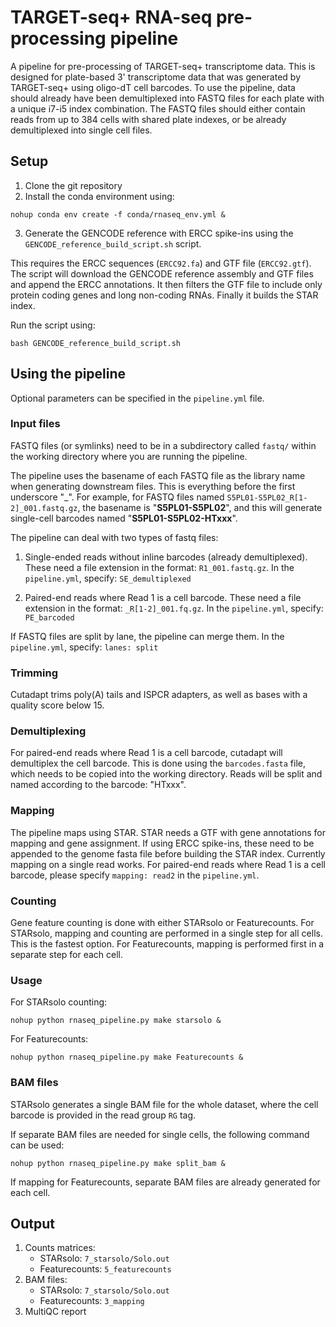 # TARGET-seq+ RNA-seq pre-processing pipeline

A pipeline for pre-processing of TARGET-seq+ transcriptome data. 
This is designed for plate-based 3' transcriptome data that was generated by TARGET-seq+ using oligo-dT cell barcodes.
To use the pipeline, data should already have been demultiplexed into FASTQ files for each plate with a unique i7-i5 index combination.
The FASTQ files should either contain reads from up to 384 cells with shared plate indexes, or be already demultiplexed into single cell files. 

## Setup

1. Clone the git repository
2. Install the conda environment using:
```
nohup conda env create -f conda/rnaseq_env.yml &
```

3. Generate the GENCODE reference with ERCC spike-ins using the `GENCODE_reference_build_script.sh` script.

This requires the ERCC sequences (`ERCC92.fa`) and GTF file (`ERCC92.gtf`).
The script will download the GENCODE reference assembly and GTF files and append the ERCC annotations. 
It then filters the GTF file to include only protein coding genes and long non-coding RNAs.
Finally it builds the STAR index.

Run the script using:

```
bash GENCODE_reference_build_script.sh
```

## Using the pipeline

Optional parameters can be specified in the `pipeline.yml` file.

### Input files

FASTQ files (or symlinks) need to be in a subdirectory called `fastq/` within the working directory where you are running the pipeline.

The pipeline uses the basename of each FASTQ file as the library name when generating downstream files. This is everything before the first underscore "_".
For example, for FASTQ files named `S5PL01-S5PL02_R[1-2]_001.fastq.gz`, the basename is "**S5PL01-S5PL02**", 
and this will generate single-cell barcodes named "**S5PL01-S5PL02-HTxxx**". 

The pipeline can deal with two types of fastq files:
1. Single-ended reads without inline barcodes (already demultiplexed).
These need a file extension in the format: `R1_001.fastq.gz`.
In the `pipeline.yml`, specify: `SE_demultiplexed`

2. Paired-end reads where Read 1 is a cell barcode.
These need a file extension in the format: `_R[1-2]_001.fq.gz`.
In the `pipeline.yml`, specify: `PE_barcoded`

If FASTQ files are split by lane, the pipeline can merge them. In the `pipeline.yml`, specify: `lanes: split`


### Trimming

Cutadapt trims poly(A) tails and ISPCR adapters, as well as bases with a quality score below 15.

### Demultiplexing

For paired-end reads where Read 1 is a cell barcode, cutadapt will demultiplex the cell barcode. 
This is done using the `barcodes.fasta` file, which needs to be copied into the working directory. 
Reads will be split and named according to the barcode: "HTxxx".

### Mapping

The pipeline maps using STAR. STAR needs a GTF with gene annotations for mapping and gene assignment. If using ERCC spike-ins, these need to be appended to the genome fasta file before building the STAR index.
Currently mapping on a single read works.
For paired-end reads where Read 1 is a cell barcode, please specify `mapping: read2` in the `pipeline.yml`.

### Counting

Gene feature counting is done with either STARsolo or Featurecounts.
For STARsolo, mapping and counting are performed in a single step for all cells. This is the fastest option.
For Featurecounts, mapping is performed first in a separate step for each cell.


### Usage

For STARsolo counting:
```
nohup python rnaseq_pipeline.py make starsolo &
```
For Featurecounts:
```
nohup python rnaseq_pipeline.py make Featurecounts &
```

### BAM files

STARsolo generates a single BAM file for the whole dataset, where the cell barcode is provided in the read group `RG` tag. 

If separate BAM files are needed for single cells, the following command can be used:
```
nohup python rnaseq_pipeline.py make split_bam &
```

If mapping for Featurecounts, separate BAM files are already generated for each cell.


## Output

1. Counts matrices: 
    - STARsolo: `7_starsolo/Solo.out`
    - Featurecounts: `5_featurecounts`
2. BAM files:
    - STARsolo: `7_starsolo/Solo.out`
    - Featurecounts: `3_mapping`
3. MultiQC report

